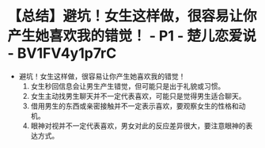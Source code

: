 # 【总结】避坑！女生这样做，很容易让你产生她喜欢我的错觉！ - P1 - 楚儿恋爱说 - BV1FV4y1p7rC

-   避坑！女生这样做，很容易让你产生她喜欢我的错觉！
    1.  女生秒回信息会让男生产生错觉，但可能只是出于礼貌或习惯。
    2.  女生主动找男生聊天并不一定代表喜欢，可能只是觉得男生适合聊天。
    3.  借用男生的东西或亲密接触并不一定表示喜欢，要观察女生的性格和动机。
    4.  眼神对视并不一定代表喜欢，男女对此的反应差异很大，要注意眼神的表达方式。